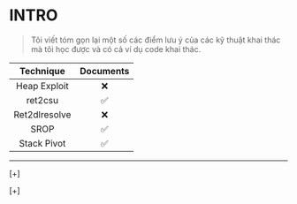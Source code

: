 # INTRO
>Tôi viết tóm gọn lại một số các điểm lưu ý của các kỹ thuật khai thác mà tôi học được và có cả ví dụ code khai thác.

| Technique  | Documents |
|:----------:|:---------:|
|Heap Exploit|    ❌    |
|ret2csu| ✅   |
|Ret2dlresolve|  ❌   |
|SROP| ✅   |
|Stack Pivot| ✅   |

----------------------------------------------------

[+]

[+]
